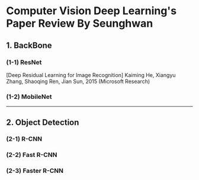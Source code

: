 Computer Vision Deep Learning's Paper Review By Seunghwan
=============

## 1. BackBone

### (1-1) ResNet
[Deep Residual Learning for Image Recognition]
Kaiming He, Xiangyu Zhang, Shaoqing Ren,  Jian Sun, 2015 (Microsoft Research)

### (1-2) MobileNet

---------------------------------------
## 2. Object Detection

### (2-1) R-CNN

### (2-2) Fast R-CNN

### (2-3) Faster R-CNN
